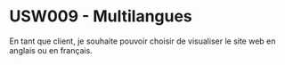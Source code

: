 # USW009 - Multilangues

En tant que client, je souhaite pouvoir choisir de visualiser le site web en anglais ou en français.
